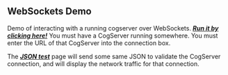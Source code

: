 
WebSockets Demo
---------------
Demo of interacting with a running cogserver over WebSockets.
[***Run it by clicking here!***](https://html-preview.github.io/?url=https://github.com/opencog/cogserver/blob/master/examples/websockets/demo.html)
You must have a CogServer running somewhere. You must enter the URL
of that CogServer into the connection box.

The [***JSON test***](https://html-preview.github.io/?url=https://github.com/opencog/cogserver/blob/master/examples/websockets/demo.html)
page will send some same JSON to validate the CogServer connection,
and will display the network traffic for that connection.
